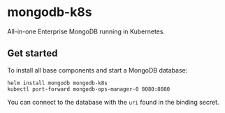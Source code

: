 # mongodb-k8s

All-in-one Enterprise MongoDB running in Kubernetes.

## Get started

To install all base components and start
a MongoDB database:

```
helm install mongodb mongodb-k8s
kubectl port-forward mongodb-ops-manager-0 8080:8080
```

You can connect to the database with the `uri` found
in the binding secret.


